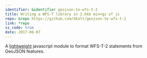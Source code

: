 ```yaml
---
identifier: &identifier geojson-to-wfs-t-2
title: Writing a WFS-T library in 2.6kb min+gz of js
repo: &repo https://github.com/SKalt/geojson-to-wfs-t-2
link: *repo
is_code: true
date: 2017-06-07
---
```


A [lightweight](https://bundlephobia.com/result?p=geojson-to-wfs-t-2) javascript module to format WFS-T-2 statements from GeoJSON features.
